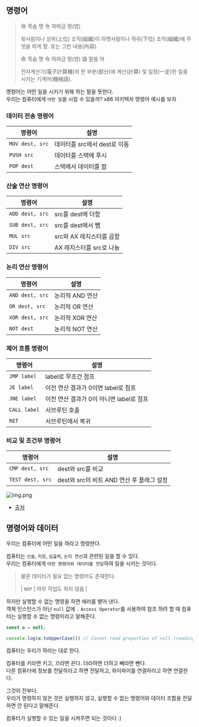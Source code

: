 ## 명령어

> 命 목숨 명 令 하여금 령(영)
> 
> 윗사람이나 상위(上位) 조직(組織)이 아랫사람이나 하위(下位) 조직(組織)에 무엇을 하게 함. 또는 그런 내용(內容).
> 
> 命 목숨 명 令 하여금 령(영) 語 말씀 어
> 
> 전자계산기(電子計算機)의 한 부분(部分)에 계산(計算) 및 일정(一定)한 일을 시키는 기계어(機械語).

명령어는 어떤 일을 시키기 위해 하는 말을 뜻한다.   
우리는 컴퓨터에게 `어떤 일`을 시킬 수 있을까? x86 아키텍처 명령어 예시를 보자

### 데이터 전송 명령어
| 명령어             | 설명                  |
|-----------------|---------------------|
| `MOV dest, src` | 데이터를 src에서 dest로 이동 |
| `PUSH src`      | 데이터를 스택에 푸시         |
| `POP dest`      | 스택에서 데이터를 팝         |

### 산술 연산 명령어
| 명령어             | 설명               |
|-----------------|------------------|
| `ADD dest, src` | src를 dest에 더함    |
| `SUB dest, src` | src를 dest에서 뺌    |
| `MUL src`       | src와 AX 레지스터를 곱함 |
| `DIV src`       | AX 레지스터를 src로 나눔 |

### 논리 연산 명령어
| 명령어             | 설명         |
|-----------------|------------|
| `AND dest, src` | 논리적 AND 연산 |
| `OR dest, src`  | 논리적 OR 연산  |
| `XOR dest, src` | 논리적 XOR 연산 |
| `NOT dest`      | 논리적 NOT 연산 |

### 제어 흐름 명령어
| 명령어          | 설명                         |
|--------------|----------------------------|
| `JMP label`  | label로 무조건 점프              |
| `JE label`   | 이전 연산 결과가 0이면 label로 점프    |
| `JNE label`  | 이전 연산 결과가 0이 아니면 label로 점프 |
| `CALL label` | 서브루틴 호출                    |
| `RET`        | 서브루틴에서 복귀                  |

### 비교 및 조건부 명령어
| 명령어              | 설명                            |
|------------------|-------------------------------|
| `CMP dest, src`  | dest와 src를 비교                 |
| `TEST dest, src` | dest와 src의 비트 AND 연산 후 플래그 설정 |

![img.png](https://github.com/PracticeEveryday/cs/assets/97580759/d152eb04-ce73-4287-b6c6-93bce77a1025)

- [출처](https://www.mindshare.com/files/ebooks/x86%20instruction%20set%20architecture.pdf)

## 명령어와 데이터

우리는 컴퓨터에 어떤 일을 하라고 명령한다.

컴퓨터는 `산술`, `저장`, `입출력`, `논리 연산`과 관련된 일을 할 수 있다.   
우리는 컴퓨터에게 `어떤 명령어와 데이터를 전달`하여 일을 시키는 것이다.   

> 물론 데이터가 필요 없는 명령어도 존재한다.   
> 
> | `NOP`   | 아무 작업도 하지 않음       |

하지만 실행할 수 없는 명령을 하면 에러를 뱉어 낸다.   
객체 인스턴스가 아닌 `null` 값에 `.` `Access Operator`를 사용하여 참조 하려 할 때 컴퓨터는 실행할 수 없는 명령이라고 말해준다. 

```javascript
const a = null;

console.log(a.toUpperCase()) // Cannot read properties of null (reading 'toUpperCase')
```

컴퓨터는 우리가 하라는 대로 한다.

컴퓨터를 키라면 키고, 끄라면 끈다. 더라하면 더하고 빼라면 뺀다.   
다른 컴퓨터에 정보를 전달하라고 하면 전달하고, 와이파이를 연결하라고 하면 연결한다.

그것이 전부다.   
우리가 명령하지 않은 것은 실행하지 않고, 실행할 수 없는 명령어와 데이터 조합을 전달하면 안 된다고 말해준다.

컴퓨터가 실행할 수 있는 일을 시켜주면 되는 것이다 :)

